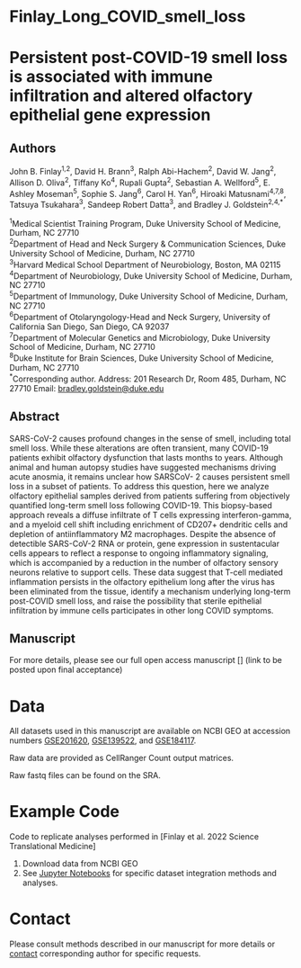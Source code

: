 Finlay_Long_COVID_smell_loss
==========================================================

# Persistent post-COVID-19 smell loss is associated with immune infiltration and altered olfactory epithelial gene expression

## Authors
John B. Finlay<sup>1,2</sup>, David H. Brann<sup>3</sup>, Ralph Abi-Hachem<sup>2</sup>, David W. Jang<sup>2</sup>, Allison D. Oliva<sup>2</sup>, Tiffany Ko<sup>4</sup>, Rupali Gupta<sup>2</sup>, Sebastian A. Wellford<sup>5</sup>, 
E. Ashley Moseman<sup>5</sup>, Sophie S. Jang<sup>6</sup>, Carol H. Yan<sup>6</sup>, Hiroaki Matusnami<sup>4,7,8</sup>, Tatsuya Tsukahara<sup>3</sup>, Sandeep Robert Datta<sup>3</sup>, and Bradley J. Goldstein<sup>2,4,*</sup>

<sup>1</sup>Medical Scientist Training Program, Duke University School of Medicine, Durham, NC
27710\
<sup>2</sup>Department of Head and Neck Surgery & Communication Sciences, Duke University
School of Medicine, Durham, NC 27710\
<sup>3</sup>Harvard Medical School Department of Neurobiology, Boston, MA 02115\
<sup>4</sup>Department of Neurobiology, Duke University School of Medicine, Durham, NC 27710\
<sup>5</sup>Department of Immunology, Duke University School of Medicine, Durham, NC 27710\
<sup>6</sup>Department of Otolaryngology-Head and Neck Surgery, University of California San
Diego, San Diego, CA 92037\
<sup>7</sup>Department of Molecular Genetics and Microbiology, Duke University School of
Medicine, Durham, NC 27710\
<sup>8</sup>Duke Institute for Brain Sciences, Duke University School of Medicine, Durham, NC
27710\
<sup>*</sup>Corresponding author. Address: 201 Research Dr, Room 485, Durham, NC 27710
Email: bradley.goldstein@duke.edu

## Abstract
SARS-CoV-2 causes profound changes in the sense of smell, including total smell loss.
While these alterations are often transient, many COVID-19 patients exhibit olfactory
dysfunction that lasts months to years. Although animal and human autopsy studies
have suggested mechanisms driving acute anosmia, it remains unclear how SARSCoV-
2 causes persistent smell loss in a subset of patients. To address this question,
here we analyze olfactory epithelial samples derived from patients suffering from
objectively quantified long-term smell loss following COVID-19. This biopsy-based
approach reveals a diffuse infiltrate of T cells expressing interferon-gamma, and a
myeloid cell shift including enrichment of CD207+ dendritic cells and depletion of antiinflammatory
M2 macrophages. Despite the absence of detectible SARS-CoV-2 RNA or
protein, gene expression in sustentacular cells appears to reflect a response to ongoing
inflammatory signaling, which is accompanied by a reduction in the number of olfactory
sensory neurons relative to support cells. These data suggest that T-cell mediated
inflammation persists in the olfactory epithelium long after the virus has been eliminated
from the tissue, identify a mechanism underlying long-term post-COVID smell loss, and
raise the possibility that sterile epithelial infiltration by immune cells participates in other
long COVID symptoms.


## Manuscript
For more details, please see our full open access manuscript [] (link to be posted upon final acceptance)

# Data
All datasets used in this manuscript are available on NCBI GEO at accession numbers [GSE201620](https://www.ncbi.nlm.nih.gov/geo/query/acc.cgi?acc=GSE201620), [GSE139522](https://www.ncbi.nlm.nih.gov/geo/query/acc.cgi?acc=GSE139522), and [GSE184117](https://www.ncbi.nlm.nih.gov/geo/query/acc.cgi?acc=GSE184117). 

Raw data are provided as CellRanger Count output matrices. 

Raw fastq files can be found on the SRA.
  
# Example Code
Code to replicate analyses performed in [Finlay et al. 2022 Science Translational Medicine]

1. Download data from NCBI GEO
2. See [Jupyter Notebooks](./notebooks) for specific dataset integration methods and analyses. 

# Contact
Please consult methods described in our manuscript for more details or [contact](bradley.goldstein@duke.edu) corresponding author for specific requests.
